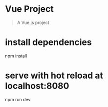 # Vue  Project

> A Vue.js project


# install dependencies
npm install

# serve with hot reload at localhost:8080
npm run dev


